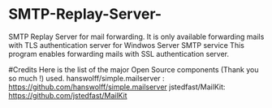 # SMTP-Replay-Server-
SMTP Replay Server for mail forwarding. 
It is only available forwarding mails with TLS authentication server for Windwos Server SMTP service
This program enables forwarding mails with SSL authentication server.

#Credits
Here is the list of the major Open Source components (Thank you so much !) used.
hanswolff/simple.mailserver :  https://github.com/hanswolff/simple.mailserver
jstedfast/MailKit:             https://github.com/jstedfast/MailKit

